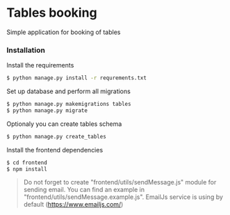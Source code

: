 # Tables booking
Simple application for booking of tables
### Installation

Install the requirements

```sh
$ python manage.py install -r requrements.txt
```

Set up database and perform all migrations

```sh
$ python manage.py makemigrations tables
$ python manage.py migrate
```
Optionaly you can create tables schema

```sh
$ python manage.py create_tables
```

Install the frontend dependencies
```sh
$ cd frontend
$ npm install
```
> Do not forget to create "frontend/utils/sendMessage.js" module for sending email. 
> You can find an example in "frontend/utils/sendMessage.example.js". 
> EmailJs service is using by default (https://www.emailjs.com/)
